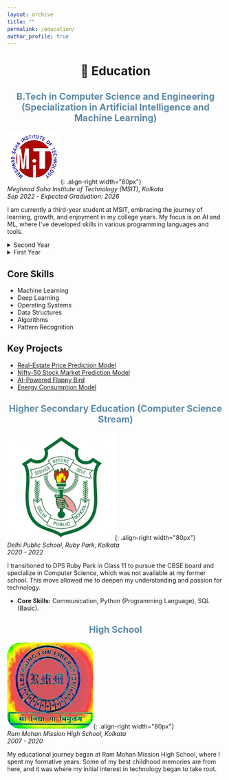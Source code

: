 ```yaml
---
layout: archive
title: ""
permalink: /education/
author_profile: true
---
```

<h1 align=center>🏫 Education</h1>

<h2 style='color:#5D8AA8; text-align:center'>B.Tech in Computer Science and Engineering 
(Specialization in Artificial Intelligence and Machine Learning)</h2>

![MSIT](/images/msit.png){: .align-right width="80px"}
<br>
*Meghnad Saha Institute of Technology (MSIT), Kolkata*  
*Sep 2022 - Expected Graduation: 2026*

I am currently a third-year student at MSIT, embracing the journey of learning, growth, and enjoyment in my college years. My focus is on AI and ML, where I've developed skills in various programming languages and tools.


<details>
  <summary>Second Year</summary>
 
    - 2nd Semester SGPA: 8.05
<br>
    - 3rd Semester SGPA: 7.91 
</details>

<details>
  <summary>First Year</summary>
 
    - 1st Semester SGPA: 7.29
<br>    
    - 2nd Semester SGPA: 7.93
</details>

## Core Skills
- Machine Learning
- Deep Learning
- Operating Systems
- Data Structures
- Algorithms
- Pattern Recognition

## Key Projects
- [Real-Estate Price Prediction Model](https://github.com/sourize/Real-Estate-Price-Prediction-Using-Machine-Learning)
- [Nifty-50 Stock Market Prediction Model](https://github.com/sourize/The-Nifty-50-Stock-Prediction-using-Machine-Learning)
- [AI-Powered Flappy Bird](https://github.com/sourize/AI-Powered-Flappy-Bird-Game-Using-NEAT-Algorithm)
- [Energy Consumption Model](https://github.com/sourize/EnergyConsumption)

<h2 style='color:#5D8AA8; text-align:center'>Higher Secondary Education (Computer Science Stream)</h2>

![DPSRPK](/images/dpsrpk.png){: .align-right width="80px"}
<br>
*Delhi Public School, Ruby Park, Kolkata*  
*2020 - 2022*

I transitioned to DPS Ruby Park in Class 11 to pursue the CBSE board and specialize in Computer Science, which was not available at my former school. This move allowed me to deepen my understanding and passion for technology.

- **Core Skills:** Communication, Python (Programming Language), SQL (Basic).

<h2 style='color:#5D8AA8; text-align:center'>High School</h2>

![RMMHS](/images/rmmhs.png){: .align-right width="80px"}
<br>
*Ram Mohan Mission High School, Kolkata*  
*2007 - 2020*

My educational journey began at Ram Mohan Mission High School, where I spent my formative years. Some of my best childhood memories are from here, and it was where my initial interest in technology began to take root.

